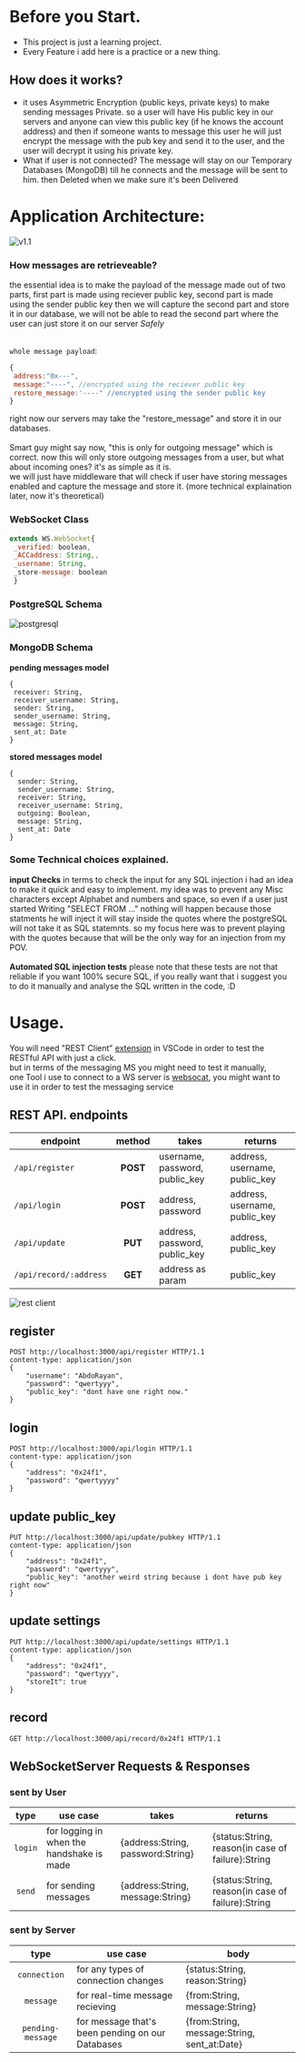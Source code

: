 # Before you Start.
- This project is just a learning project.
- Every Feature i add here is a practice or a new thing.

## How does it works?
- it uses Asymmetric Encryption (public keys, private keys) to make sending messages Private. so a user will have His public key in our servers and anyone can view this public key (if he knows the account address) and then if someone wants to message this user he will just encrypt the message with the pub key and send it to the user, and the user will decrypt it using his private key.
- What if user is not connected? The message will stay on our Temporary Databases (MongoDB) till he connects and the message will be sent to him. then Deleted when we make sure it's been Delivered

# Application Architecture:
![v1.1](https://user-images.githubusercontent.com/44875260/174115483-70ddce68-243f-48a8-8175-768b767cc7d7.png)

### How messages are retrieveable?
the essential idea is to make the payload of the message made out of two parts, first part is made using reciever public key, second part is made using the sender public key then we will capture the second part and store it in our database, we will not be able to read the second part where the user can just store it on our server *Safely*</br></br>

`whole message payload`:
```js
{
 address:"0x---",
 message:"----", //encrypted using the reciever public key
 restore_message:'----" //encrypted using the sender public key
}
```
right now our servers may take the "restore_message" and store it in our databases.</br></br>
Smart guy might say now, "this is only for outgoing message" which is correct.
now this will only store outgoing messages from a user, but what about incoming ones? it's as simple as it is.<br>
we will just have middleware that will check if user have storing messages enabled and capture the message and store it. (more technical explaination later, now it's theoretical)

### WebSocket Class
```js
extends WS.WebSocket{
 _verified: boolean,
 _ACCaddress: String,,
 _username: String,
 _store-message: boolean
 }
```
### PostgreSQL Schema
![postgresql](https://user-images.githubusercontent.com/44875260/179971748-58792e72-8dfe-4a25-b41d-849dbdd6e508.png)

### MongoDB Schema
**pending messages model**
```JS
{
 receiver: String,
 receiver_username: String,
 sender: String,
 sender_username: String,
 message: String,
 sent_at: Date
}
```
**stored messages model**
```JS
{
  sender: String,
  sender_username: String,
  receiver: String,
  receiver_username: String,
  outgoing: Boolean,
  message: String,
  sent_at: Date
}
```
### Some Technical choices explained.
**input Checks** in terms to check the input for any SQL injection i had an idea to make it quick and easy to implement. my idea was to prevent any Misc characters except Alphabet and numbers and space, so even if a user just started Writing "SELECT FROM ..." nothing will happen because those statments he will inject it will stay inside the quotes where the postgreSQL will not take it as SQL statemnts. so my focus here was to prevent playing with the quotes because that will be the only way for an injection from my POV.<br><br>
**Automated SQL injection tests** please note that these tests are not that reliable if you want 100% secure SQL, if you really want that i suggest you to do it manually and analyse the SQL written in the code, :D 

# Usage.
You will need "REST Client" [extension](https://marketplace.visualstudio.com/items?itemName=humao.rest-client) in VSCode in order to test the RESTful API with just a click.<br/>
but in terms of the messaging MS you might need to test it manually,<br/>
one Tool i use to connect to a WS server is [websocat](https://github.com/vi/websocat), you might want to use it in order to test the messaging service

## REST API. endpoints
| endpoint | method | takes | returns |
| -------- | :---: | ----- | ----- |
|`/api/register`|**POST**| username, password, public_key | address, username, public_key |
|`/api/login`|**POST**| address, password | address, username, public_key |
|`/api/update`|**PUT**| address, password, public_key | address, public_key |
|`/api/record/:address`|**GET**| address as param | public_key |

![rest client](https://humao.gallerycdn.vsassets.io/extensions/humao/rest-client/0.24.6/1638197435436/Microsoft.VisualStudio.Services.Icons.Default)

## register
```http
POST http://localhost:3000/api/register HTTP/1.1
content-type: application/json
{
    "username": "AbdoRayan",
    "password": "qwertyyy",
    "public_key": "dont have one right now."
}
```
## login
```http
POST http://localhost:3000/api/login HTTP/1.1
content-type: application/json
{
    "address": "0x24f1",
    "password": "qwertyyyy"
}
```
## update public_key
```http
PUT http://localhost:3000/api/update/pubkey HTTP/1.1
content-type: application/json
{
    "address": "0x24f1",
    "password": "qwertyyy",
    "public_key": "another weird string because i dont have pub key right now"
}
```
## update settings
```http
PUT http://localhost:3000/api/update/settings HTTP/1.1
content-type: application/json
{
    "address": "0x24f1",
    "password": "qwertyyy",
    "storeIt": true
}
```
## record
```http
GET http://localhost:3000/api/record/0x24f1 HTTP/1.1
```

## WebSocketServer Requests & Responses
### sent by User
| type | use case | takes | returns |
| :--------: | ----- | ----- |  ----- |
| `login` | for logging in when the handshake is made | {address:String, password:String} | {status:String, reason(in case of failure}:String |
| `send` | for sending messages | {address:String, message:String} | {status:String, reason(in case of failure):String |

### sent by Server
| type | use case | body |
| :--------: | ----- | ----- |
| `connection` | for any types of connection changes | {status:String, reason:String}|
| `message` | for real-time message recieving | {from:String, message:String} |
| `pending-message` | for message that's been pending on our Databases | {from:String, message:String, sent_at:Date}
